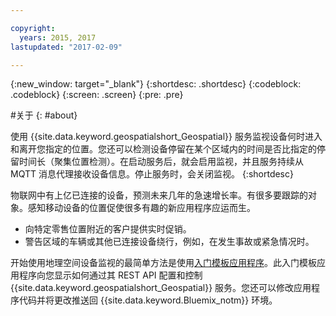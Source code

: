 ```yaml
---

copyright:
  years: 2015, 2017
lastupdated: "2017-02-09"

---
```


<!-- Attribute definitions --> 
{:new_window: target="_blank"}
{:shortdesc: .shortdesc}
{:codeblock: .codeblock}
{:screen: .screen}
{:pre: .pre}

#关于
{: #about}


使用 {{site.data.keyword.geospatialshort_Geospatial}} 服务监视设备何时进入和离开您指定的位置。您还可以检测设备停留在某个区域内的时间是否比指定的停留时间长（聚集位置检测）。在启动服务后，就会启用监视，并且服务持续从 MQTT 消息代理接收设备信息。停止服务时，会关闭监视。
{:shortdesc}


物联网中有上亿已连接的设备，预测未来几年的急速增长率。有很多要跟踪的对象。感知移动设备的位置促使很多有趣的新应用程序应运而生。

* 向特定零售位置附近的客户提供实时促销。
* 警告区域的车辆或其他已连接设备绕行，例如，在发生事故或紧急情况时。


开始使用地理空间设备监视的最简单方法是使用[入门模板应用程序](https://hub.jazz.net/project/streamscloud/geo-starter/overview)。此入门模板应用程序向您显示如何通过其 REST API 配置和控制 {{site.data.keyword.geospatialshort_Geospatial}} 服务。您还可以修改应用程序代码并将更改推送回 {{site.data.keyword.Bluemix_notm}} 环境。
